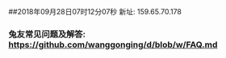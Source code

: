 ##2018年09月28日07时12分07秒 新址: 159.65.70.178
### 兔友常见问题及解答: https://github.com/wanggonging/d/blob/w/FAQ.md
